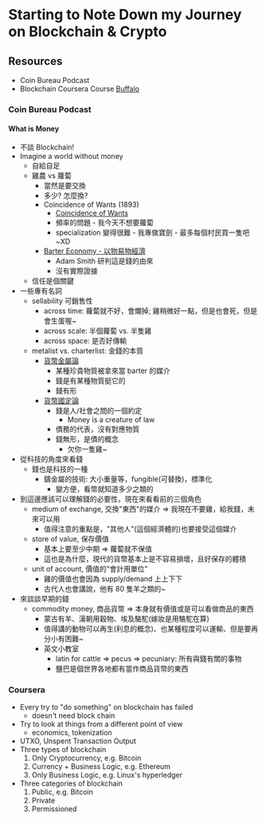 # Starting to Note Down my Journey on Blockchain & Crypto

## Resources

- Coin Bureau Podcast
- Blockchain Coursera Course [Buffalo](https://www.coursera.org/learn/blockchain-basics/home)

### Coin Bureau Podcast

#### What is Money

- 不談 Blockchain!
- Imagine a world without money
    - 自給自足
    - 雞農 vs 蘿蔔
        - 當然是要交換
        - 多少? 怎麼換?
        - Coincidence of Wants (1893)
            - [Coincidence of Wants](https://en.wikipedia.org/wiki/Coincidence_of_wants)
            - 頻率的問題 - 我今天不想要蘿蔔
            - specialization 變得很難 - 我專做寶劍 - 最多每個村民買一隻吧~XD
        - [Barter Economy - 以物易物經濟](https://en.wikipedia.org/wiki/Barter)
            - Adam Smith 研判這是錢的由來
            - 沒有實際證據
    - 信任是個關鍵
- 一些專有名詞
    - sellability 可銷售性
        - across time: 蘿蔔就不好，會爛掉; 雞稍微好一點，但是也會死，但是會生蛋喔~
        - across scale: 半個蘿蔔 vs. 半隻雞
        - across space: 是否好傳輸
    - metalist vs. charterlist: 金錢的本質
        - [貨幣金屬論](https://en.wikipedia.org/wiki/Metallism)
            - 某種珍貴物質被拿來當 barter 的媒介
            - 錢是有某種物質挺它的
            - 錢有形
        - [貨幣國定論](https://en.wikipedia.org/wiki/Chartalism)
            - 錢是人/社會之間的一個約定
                - Money is a creature of law
            - 債務的代表，沒有對應物質
            - 錢無形，是債的概念
                - 欠你一隻雞~
- 從科技的角度來看錢
    - 錢也是科技的一種
        - 鑄金屬的技術: 大小重量等，fungible(可替換)，標準化
            - 變方便，看幣就知道多少之類的
- 到這邊應該可以理解錢的必要性，現在來看看前的三個角色
    - medium of exchange, 交換"東西"的媒介 => 我現在不要雞，給我錢，未來可以用
        - 值得注意的重點是，"其他人"(這個經濟體的)也要接受這個媒介
    - store of value, 保存價值
        - 基本上要至少中期 => 蘿蔔就不保值
        - 這也是為什麼，現代的貨幣基本上是不容易損壞，且好保存的體積
    - unit of account, 價值的"會計用單位"
        - 雞的價值也會因為 supply/demand 上上下下
        - 古代人也會講說，他有 80 隻羊之類的~
- 來談談早期的錢
    - commodity money, 商品貨幣 => 本身就有價值或是可以看做商品的東西
        - 蒙古有羊、漢朝用穀物、埃及駱駝(嫁妝是用駱駝在算)
        - 值得講的動物可以再生(利息的概念)、也某種程度可以運輸、但是要再分小有困難~
        - 英文小教室
            - latin for cattle => pecus => pecuniary: 所有與錢有關的事物
            - 鹽巴是個世界各地都有當作商品貨幣的東西
### Coursera

- Every try to "do something" on blockchain has failed
  - doesn't need block chain
- Try to look at things from a different point of view
  - economics, tokenization
- UTXO, Unspent Transaction Output
- Three types of blockchain
    1. Only Cryptocurrency, e.g. Bitcoin
    2. Currency + Business Logic, e.g. Ethereum
    3. Only Business Logic, e.g. Linux's hyperledger
- Three categories of blockchain
    1. Public, e.g. Bitcoin
    2. Private
    3. Permissioned